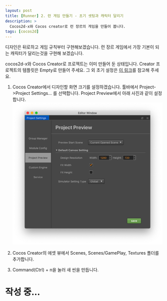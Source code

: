 ```yaml
---
layout: post
title: [Runner] 2. 런 게임 만들기 - 초기 셋팅과 캐릭터 달리기
description: >
  Cocos2d-x와 Cocos creator로 런 장르의 게임을 만들어 봅니다.
tags: [cocos2d]
---
```


디자인은 뒤로하고 게임 규칙부터 구현해보겠습니다. 런 장르 게임에서 가장 기본이 되는 캐릭터가 달리는것을 구현해 보겠습니다.

cocos2d-x와 Cocos Creator로 프로젝트는 이미 만들어 둔 상태입니다. Creator 프로젝트의 템플릿은 Empty로 만들어 주세요. 그 외 초기 설정은 [이 링크](https://skaiblue.github.io/2019/04/21/cocos2d-start/)를 참고해 주세요.

1. Cocos Creator에서 디자인할 화면 크기를 설정하겠습니다. 툴바에서 Project->Project Settings... 를 선택합니다. Project Preview에서 아래 사진과 같이 설정합니다. 
   ![](/assets/img/posts/cocos/run/1.png)

2. Cocos Creator의 에셋 뷰에서 Scenes, Scenes/GamePlay, Textures 폴더를 추가합니다.
3. Command(Ctrl) + n을 눌러 새 씬을 만듭니다.


# 작성 중...